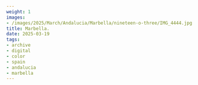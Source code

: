 ```yaml
---
weight: 1
images:
- /images/2025/March/Andalucia/Marbella/nineteen-o-three/IMG_4444.jpg
title: Marbella.
date: 2025-03-19
tags:
- archive
- digital
- color
- spain
- andalucia
- marbella
---
```


